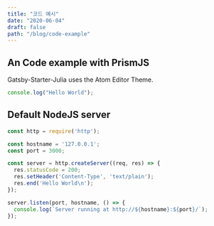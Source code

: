 ```yaml
---
title: "코드 예시"
date: "2020-06-04"
draft: false
path: "/blog/code-example"
---
```


## An Code example with PrismJS
Gatsby-Starter-Julia uses the Atom Editor Theme.

```js
console.log("Hello World");
```

## Default NodeJS server

```js
const http = require('http');

const hostname = '127.0.0.1';
const port = 3000;

const server = http.createServer((req, res) => {
  res.statusCode = 200;
  res.setHeader('Content-Type', 'text/plain');
  res.end('Hello World\n');
});

server.listen(port, hostname, () => {
  console.log(`Server running at http://${hostname}:${port}/`);
});
```